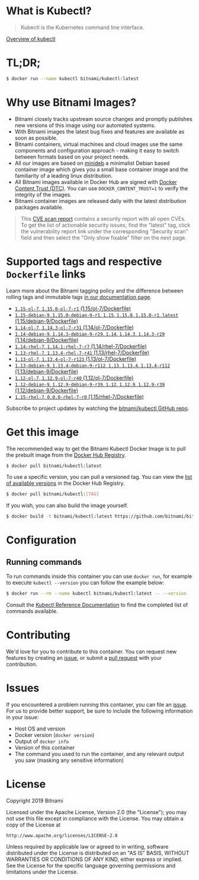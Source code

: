 
# What is Kubectl?

> Kubectl is the Kubernetes command line interface.

[Overview of kubectl](https://kubernetes.io/docs/reference/kubectl/overview/)

# TL;DR;

```bash
$ docker run --name kubectl bitnami/kubectl:latest
```

# Why use Bitnami Images?

* Bitnami closely tracks upstream source changes and promptly publishes new versions of this image using our automated systems.
* With Bitnami images the latest bug fixes and features are available as soon as possible.
* Bitnami containers, virtual machines and cloud images use the same components and configuration approach - making it easy to switch between formats based on your project needs.
* All our images are based on [minideb](https://github.com/bitnami/minideb) a minimalist Debian based container image which gives you a small base container image and the familiarity of a leading linux distribution.
* All Bitnami images available in Docker Hub are signed with [Docker Content Trust (DTC)](https://docs.docker.com/engine/security/trust/content_trust/). You can use `DOCKER_CONTENT_TRUST=1` to verify the integrity of the images.
* Bitnami container images are released daily with the latest distribution packages available.


> This [CVE scan report](https://quay.io/repository/bitnami/kubectl?tab=tags) contains a security report with all open CVEs. To get the list of actionable security issues, find the "latest" tag, click the vulnerability report link under the corresponding "Security scan" field and then select the "Only show fixable" filter on the next page.

# Supported tags and respective `Dockerfile` links

Learn more about the Bitnami tagging policy and the difference between rolling tags and immutable tags [in our documentation page](https://docs.bitnami.com/containers/how-to/understand-rolling-tags-containers/).


* [`1.15-ol-7`, `1.15.0-ol-7-r1` (1.15/ol-7/Dockerfile)](https://github.com/bitnami/bitnami-docker-kubectl/blob/1.15.0-ol-7-r1/1.15/ol-7/Dockerfile)
* [`1.15-debian-9`, `1.15.0-debian-9-r1`, `1.15`, `1.15.0`, `1.15.0-r1`, `latest` (1.15/debian-9/Dockerfile)](https://github.com/bitnami/bitnami-docker-kubectl/blob/1.15.0-debian-9-r1/1.15/debian-9/Dockerfile)
* [`1.14-ol-7`, `1.14.3-ol-7-r31` (1.14/ol-7/Dockerfile)](https://github.com/bitnami/bitnami-docker-kubectl/blob/1.14.3-ol-7-r31/1.14/ol-7/Dockerfile)
* [`1.14-debian-9`, `1.14.3-debian-9-r29`, `1.14`, `1.14.3`, `1.14.3-r29` (1.14/debian-9/Dockerfile)](https://github.com/bitnami/bitnami-docker-kubectl/blob/1.14.3-debian-9-r29/1.14/debian-9/Dockerfile)
* [`1.14-rhel-7`, `1.14.1-rhel-7-r7` (1.14/rhel-7/Dockerfile)](https://github.com/bitnami/bitnami-docker-kubectl/blob/1.14.1-rhel-7-r7/1.14/rhel-7/Dockerfile)
* [`1.13-rhel-7`, `1.13.4-rhel-7-r41` (1.13/rhel-7/Dockerfile)](https://github.com/bitnami/bitnami-docker-kubectl/blob/1.13.4-rhel-7-r41/1.13/rhel-7/Dockerfile)
* [`1.13-ol-7`, `1.13.4-ol-7-r123` (1.13/ol-7/Dockerfile)](https://github.com/bitnami/bitnami-docker-kubectl/blob/1.13.4-ol-7-r123/1.13/ol-7/Dockerfile)
* [`1.13-debian-9`, `1.13.4-debian-9-r112`, `1.13`, `1.13.4`, `1.13.4-r112` (1.13/debian-9/Dockerfile)](https://github.com/bitnami/bitnami-docker-kubectl/blob/1.13.4-debian-9-r112/1.13/debian-9/Dockerfile)
* [`1.12-ol-7`, `1.12.9-ol-7-r40` (1.12/ol-7/Dockerfile)](https://github.com/bitnami/bitnami-docker-kubectl/blob/1.12.9-ol-7-r40/1.12/ol-7/Dockerfile)
* [`1.12-debian-9`, `1.12.9-debian-9-r39`, `1.12`, `1.12.9`, `1.12.9-r39` (1.12/debian-9/Dockerfile)](https://github.com/bitnami/bitnami-docker-kubectl/blob/1.12.9-debian-9-r39/1.12/debian-9/Dockerfile)
* [`1.15-rhel-7`, `0.0.0-rhel-7-r0` (1.15/rhel-7/Dockerfile)](https://github.com/bitnami/bitnami-docker-kubectl/blob/0.0.0-rhel-7-r0/1.15/rhel-7/Dockerfile)

Subscribe to project updates by watching the [bitnami/kubectl GitHub repo](https://github.com/bitnami/bitnami-docker-kubectl).

# Get this image

The recommended way to get the Bitnami Kubectl Docker Image is to pull the prebuilt image from the [Docker Hub Registry](https://hub.docker.com/r/bitnami/kubectl).

```bash
$ docker pull bitnami/kubectl:latest
```

To use a specific version, you can pull a versioned tag. You can view the [list of available versions](https://hub.docker.com/r/bitnami/kubectl/tags/) in the Docker Hub Registry.

```bash
$ docker pull bitnami/kubectl:[TAG]
```

If you wish, you can also build the image yourself.

```bash
$ docker build -t bitnami/kubectl:latest https://github.com/bitnami/bitnami-docker-kubectl.git
```

# Configuration

## Running commands

To run commands inside this container you can use `docker run`, for example to execute `kubectl --version` you can follow the example below:

```bash
$ docker run --rm --name kubectl bitnami/kubectl:latest -- --version
```

Consult the [Kubectl Reference Documentation](https://kubernetes.io/docs/reference/generated/kubectl/kubectl-commands) to find the completed list of commands available.

# Contributing

We'd love for you to contribute to this container. You can request new features by creating an [issue](https://github.com/bitnami/bitnami-docker-kubectl/issues), or submit a [pull request](https://github.com/bitnami/bitnami-docker-kubectl/pulls) with your contribution.

# Issues

If you encountered a problem running this container, you can file an [issue](https://github.com/bitnami/bitnami-docker-kubectl/issues). For us to provide better support, be sure to include the following information in your issue:

- Host OS and version
- Docker version (`docker version`)
- Output of `docker info`
- Version of this container
- The command you used to run the container, and any relevant output you saw (masking any sensitive information)

# License

Copyright 2019 Bitnami

Licensed under the Apache License, Version 2.0 (the "License");
you may not use this file except in compliance with the License.
You may obtain a copy of the License at

    http://www.apache.org/licenses/LICENSE-2.0

Unless required by applicable law or agreed to in writing, software
distributed under the License is distributed on an "AS IS" BASIS,
WITHOUT WARRANTIES OR CONDITIONS OF ANY KIND, either express or implied.
See the License for the specific language governing permissions and
limitations under the License.
